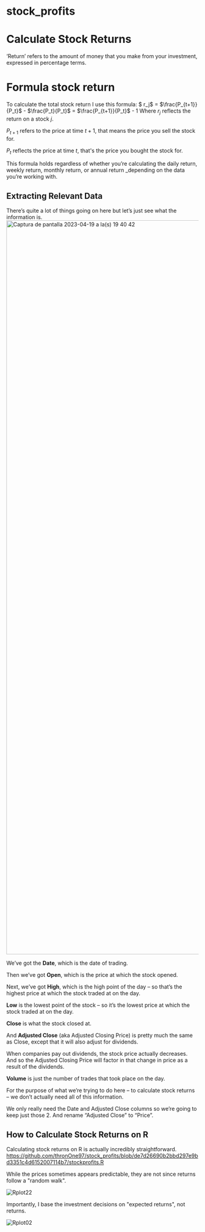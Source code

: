 # stock_profits
# Calculate Stock Returns

‘Return’ refers to the amount of money that you make from your investment, expressed in percentage terms.


# Formula  stock return 

To calculate the total stock return I use this formula:
$ r_j$ = $\frac{P_{t+1}}{P_t}$ - $\frac{P_t}{P_t}$ = $\frac{P_{t+1}}{P_t}$ - $1$
Where $r_j$ reflects the return on a stock $j$.

$P_{t+1}$  refers to the price at time $t+1$, that means the price you sell the stock for.

$P_t$ reflects the price at time $t$, that's the price you bought the stock for.

This formula holds regardless of whether you’re calculating the daily return, weekly return, monthly return, or annual return _depending on the data you’re working with.

##  Extracting Relevant Data
There’s quite a lot of things going on here but let’s just see what the information is.
<img width="1920" alt="Captura de pantalla 2023-04-19 a la(s) 19 40 42" src="https://user-images.githubusercontent.com/81563915/233237148-65bce846-f846-4f60-aaa7-711bcb0edb19.png">


We’ve got the  **Date**, which is the date of trading.

Then we’ve got  **Open**, which is the price at which the stock opened.

Next, we’ve got  **High**, which is the high point of the day – so that’s the highest price at which the stock traded at on the day.

**Low**  is the lowest point of the stock – so it’s the lowest price at which the stock traded at on the day.

**Close**  is what the stock closed at.

And  **Adjusted Close**  (aka Adjusted Closing Price) is pretty much the same as Close, except that it will also adjust for dividends.

When companies pay out dividends, the stock price actually decreases. And so the Adjusted Closing Price will factor in that change in price as a result of the dividends.


**Volume**  is just the number of trades that took place on the day.

For the purpose of what we’re trying to do here – to calculate stock returns – we don’t actually need all of this information.

We only really need the Date and Adjusted Close columns so we’re going to keep just those 2. And rename “Adjusted Close” to “Price”.


## How to Calculate Stock Returns on R

Calculating stock returns on R is actually incredibly straightforward.
https://github.com/thronOne97/stock_profits/blob/de7d26690b2bbd297e9bd3351c4d6152007114b7/stockprofits.R

While the prices sometimes appears predictable, they are not since returns follow a "random walk".

![Rplot22](https://user-images.githubusercontent.com/81563915/233237769-e9e9481b-71cb-4208-a936-46db4c17d63a.png)

Importantly, I base the investment decisions on "expected returns", not returns.

![Rplot02](https://user-images.githubusercontent.com/81563915/233237964-89bb3d66-61cd-47ec-a89b-d915bed6582b.png)
